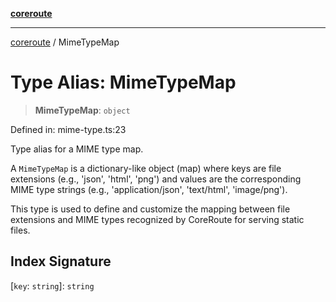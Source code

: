 [**coreroute**](../README.md)

***

[coreroute](../globals.md) / MimeTypeMap

# Type Alias: MimeTypeMap

> **MimeTypeMap**: `object`

Defined in: mime-type.ts:23

Type alias for a MIME type map.

A `MimeTypeMap` is a dictionary-like object (map) where keys are file extensions
(e.g., 'json', 'html', 'png') and values are the corresponding MIME type strings
(e.g., 'application/json', 'text/html', 'image/png').

This type is used to define and customize the mapping between file extensions and
MIME types recognized by CoreRoute for serving static files.

## Index Signature

\[`key`: `string`\]: `string`
